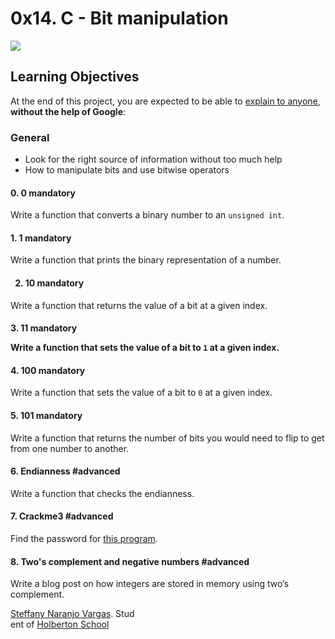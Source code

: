 <h1 class="gap">0x14. C - Bit manipulation</h1>

<p><img src="https://s3.amazonaws.com/intranet-projects-files/holbertonschool-low_level_programming/232/bitwise.PNG" /></p>

<h2>Learning Objectives</h2>

<p>At the end of this project, you are expected to be able to <a href="/rltoken/5AHj2uaArtz66WdzSI7H6g" title="explain to anyone" target="_blank">explain to anyone</a>, <strong>without the help of Google</strong>:</p>

<h3>General</h3>

<ul>
<li>Look for the right source of information without too much help</li>
<li>How to manipulate bits and use bitwise operators</li>
</ul>

<h4 class="task">
    0. 0
      <span class="alert alert-warning mandatory-optional">
        mandatory
      </span>
  </h4>
<p>Write a function that converts a binary number to an <code>unsigned int</code>.</p>

 <h4 class="task">
    1. 1
      <span class="alert alert-warning mandatory-optional">
        mandatory
      </span>
  </h4>
  <p>Write a function that prints the binary representation of a number.</p>
 <h4 class="task">

2. 10
      <span class="alert alert-warning mandatory-optional">
        mandatory
      </span>
  </h4>
  <p>Write a function that returns the value of a bit at a given index.</p>

<h4 class="task">
    3. 11
      <span class="alert alert-warning mandatory-optional">
        mandatory
      </span>
<p>Write a function that sets the value of a bit to <code>1</code> at a given index.</p>

 <h4 class="task">
    4. 100
      <span class="alert alert-warning mandatory-optional">
        mandatory
      </span>
  </h4>
  <p>Write a function that sets the value of a bit to <code>0</code> at a given index.</p>

<h4 class="task">
    5. 101
      <span class="alert alert-warning mandatory-optional">
        mandatory
      </span>
  </h4>
  <p>Write a function that returns the number of bits you would need to flip to get from one number to another.</p>

 <h4 class="task">
    6. Endianness
      <span class="alert alert-info mandatory-optional">
        #advanced
      </span>
  </h4>
  <p>Write a function that checks the endianness.</p>

 <h4 class="task">
    7. Crackme3
      <span class="alert alert-info mandatory-optional">
        #advanced
      </span>
  </h4>
  <p>Find the password for <a href="https://github.com/holbertonschool/0x13.c" title="this program" target="_blank">this program</a>.</p>

<h4 class="task">
    8. Two&#39;s complement and negative numbers
      <span class="alert alert-info mandatory-optional">
        #advanced
      </span>
  </h4>
  <p>Write a blog post on how integers are stored in memory using two&rsquo;s complement.</p>

<a href="https://github.com/steffanynaranjov">Steffany Naranjo Vargas</a>. Stud\
ent of <a href="https://www.holbertonschool.com/"> Holberton School</a>